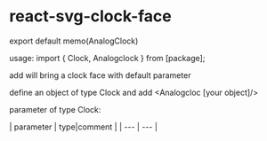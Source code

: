 # react-svg-clock-face

export default memo(AnalogClock)

usage:
import { Clock, Analogclock } from [package];

add <Analogclock /> will bring a clock face with default parameter

define an object of type Clock and add <Analogcloc [your object]/>

parameter of type Clock:

| parameter | type|comment |
| --- | --- |

